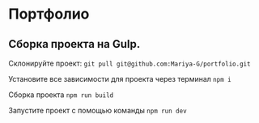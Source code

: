 # Портфолио

## Сборка проекта на Gulp.

Склонируйте проект: `git pull git@github.com:Mariya-G/portfolio.git`

Установите все зависимости для проекта через терминал `npm i`

Сборка проекта `npm run build`

Запустите проект с помощью команды `npm run dev`
